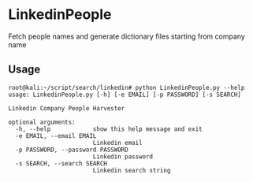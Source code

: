 # LinkedinPeople
Fetch people names and generate dictionary files starting from company name

## Usage
```shell
root@kali:~/script/search/linkedin# python LinkedinPeople.py --help
usage: LinkedinPeople.py [-h] [-e EMAIL] [-p PASSWORD] [-s SEARCH]

Linkedin Company People Harvester

optional arguments:
  -h, --help            show this help message and exit
  -e EMAIL, --email EMAIL
                        Linkedin email
  -p PASSWORD, --password PASSWORD
                        Linkedin password
  -s SEARCH, --search SEARCH
                        Linkedin search string
```
